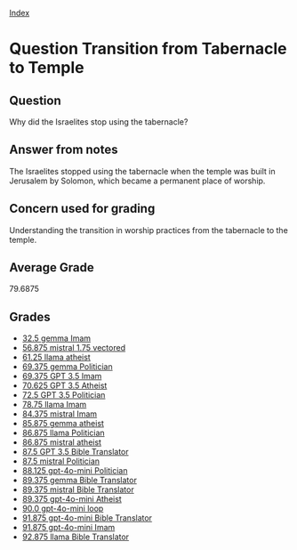 
[Index](../../index.md)
# Question Transition from Tabernacle to Temple
## Question
Why did the Israelites stop using the tabernacle?

## Answer from notes
The Israelites stopped using the tabernacle when the temple was built in Jerusalem by Solomon, which became a permanent place of worship.

## Concern used for grading
Understanding the transition in worship practices from the tabernacle to the temple.

## Average Grade
79.6875

## Grades
 * [32.5 gemma Imam](../answers/gemma_Imam/Transition_from_Tabernacle_to_Temple.md)
 * [56.875 mistral 1.75 vectored](../answers/mistral_1.75_vectored/Transition_from_Tabernacle_to_Temple.md)
 * [61.25 llama atheist](../answers/llama_atheist/Transition_from_Tabernacle_to_Temple.md)
 * [69.375 gemma Politician](../answers/gemma_Politician/Transition_from_Tabernacle_to_Temple.md)
 * [69.375 GPT 3.5 Imam](../answers/GPT_3.5_Imam/Transition_from_Tabernacle_to_Temple.md)
 * [70.625 GPT 3.5 Atheist](../answers/GPT_3.5_Atheist/Transition_from_Tabernacle_to_Temple.md)
 * [72.5 GPT 3.5 Politician](../answers/GPT_3.5_Politician/Transition_from_Tabernacle_to_Temple.md)
 * [78.75 llama Imam](../answers/llama_Imam/Transition_from_Tabernacle_to_Temple.md)
 * [84.375 mistral Imam](../answers/mistral_Imam/Transition_from_Tabernacle_to_Temple.md)
 * [85.875 gemma atheist](../answers/gemma_atheist/Transition_from_Tabernacle_to_Temple.md)
 * [86.875 llama Politician](../answers/llama_Politician/Transition_from_Tabernacle_to_Temple.md)
 * [86.875 mistral atheist](../answers/mistral_atheist/Transition_from_Tabernacle_to_Temple.md)
 * [87.5 GPT 3.5 Bible Translator](../answers/GPT_3.5_Bible_Translator/Transition_from_Tabernacle_to_Temple.md)
 * [87.5 mistral Politician](../answers/mistral_Politician/Transition_from_Tabernacle_to_Temple.md)
 * [88.125 gpt-4o-mini Politician](../answers/gpt-4o-mini_Politician/Transition_from_Tabernacle_to_Temple.md)
 * [89.375 gemma Bible Translator](../answers/gemma_Bible_Translator/Transition_from_Tabernacle_to_Temple.md)
 * [89.375 mistral Bible Translator](../answers/mistral_Bible_Translator/Transition_from_Tabernacle_to_Temple.md)
 * [89.375 gpt-4o-mini Atheist](../answers/gpt-4o-mini_Atheist/Transition_from_Tabernacle_to_Temple.md)
 * [90.0 gpt-4o-mini loop](../answers/gpt-4o-mini_loop/Transition_from_Tabernacle_to_Temple.md)
 * [91.875 gpt-4o-mini Bible Translator](../answers/gpt-4o-mini_Bible_Translator/Transition_from_Tabernacle_to_Temple.md)
 * [91.875 gpt-4o-mini Imam](../answers/gpt-4o-mini_Imam/Transition_from_Tabernacle_to_Temple.md)
 * [92.875 llama Bible Translator](../answers/llama_Bible_Translator/Transition_from_Tabernacle_to_Temple.md)
